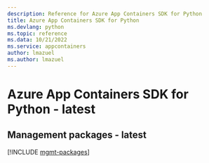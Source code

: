 ```yaml
---
description: Reference for Azure App Containers SDK for Python
title: Azure App Containers SDK for Python
ms.devlang: python
ms.topic: reference
ms.data: 10/21/2022
ms.service: appcontainers
author: lmazuel
ms.author: lmazuel
---
```

# Azure App Containers SDK for Python - latest

## Management packages - latest
[!INCLUDE [mgmt-packages](app-containers-mgmt-index.md)]